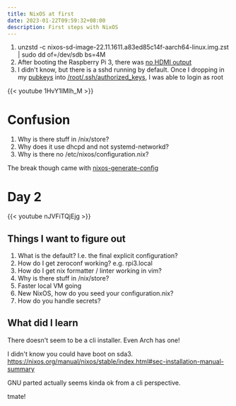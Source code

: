 ```yaml
---
title: NixOS at first
date: 2023-01-22T09:59:32+08:00
description: First steps with NixOS
---
```



1. unzstd -c nixos-sd-image-22.11.1611.a83ed85c14f-aarch64-linux.img.zst | sudo dd of=/dev/sdb bs=4M
2. After booting the Raspberry Pi 3, there was [no HDMI output](https://nixos.wiki/wiki/NixOS_on_ARM/Raspberry_Pi_3)
3. I didn't know, but there is a sshd running by default. Once I dropping in my [pubkeys](https://github.com/kaihendry.keys) into [/root/.ssh/authorized_keys](https://www.reddit.com/r/NixOS/comments/10f3ic2/first_experience_of_nixos/), I was able to login as root

{{< youtube 1HvY1IMIh_M >}}

# Confusion

1. Why is there stuff in /nix/store?
2. Why does it use dhcpd and not systemd-networkd?
3. Why is there no /etc/nixos/configuration.nix?

The break though came with [nixos-generate-config](https://youtu.be/1HvY1IMIh_M?t=1609)

# Day 2

{{< youtube nJVFiTQjEjg >}}

## Things I want to figure out

1. What is the default? I.e. the final explicit configuration?
1. How do I get zeroconf working? e.g. rpi3.local
1. How do I get nix formatter / linter working in vim?
1. Why is there stuff in /nix/store?
1. Faster local VM going
1. New NixOS, how do you seed your configuration.nix?
1. How do you handle secrets?

## What did I learn

There doesn't seem to be a cli installer. Even Arch has one!

I didn't know you could have boot on sda3. https://nixos.org/manual/nixos/stable/index.html#sec-installation-manual-summary

GNU parted actually seems kinda ok from a cli perspective.

tmate!
